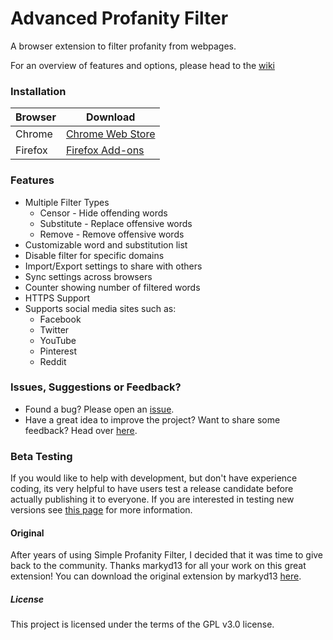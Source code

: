 # Advanced Profanity Filter
A browser extension to filter profanity from webpages.

For an overview of features and options, please head to the [wiki](https://github.com/richardfrost/AdvancedProfanityFilter/wiki)

### Installation
| Browser | Download |
|---------|----------|
| Chrome  | [Chrome Web Store](https://chrome.google.com/webstore/detail/advanced-profanity-filter/piajkpdbaniagacofgklljacgjhefjeh) |
| Firefox | [Firefox Add-ons](https://addons.mozilla.org/firefox/addon/advanced_profanity_filter)|

### Features
* Multiple Filter Types
  * Censor - Hide offending words
  * Substitute - Replace offensive words
  * Remove - Remove offensive words
* Customizable word and substitution list
* Disable filter for specific domains
* Import/Export settings to share with others
* Sync settings across browsers
* Counter showing number of filtered words
* HTTPS Support
* Supports social media sites such as:
  * Facebook
  * Twitter
  * YouTube
  * Pinterest
  * Reddit

### Issues, Suggestions or Feedback?
* Found a bug? Please open an [issue](https://github.com/richardfrost/AdvancedProfanityFilter/issues/new).
* Have a great idea to improve the project? Want to share some feedback? Head over [here](https://goo.gl/forms/LTqFpJ0mCTsrgGgf2).

### Beta Testing
If you would like to help with development, but don't have experience coding, its very helpful to have users test a release candidate before actually publishing it to everyone. If you are interested in testing new versions see [this page](https://github.com/richardfrost/AdvancedProfanityFilter/wiki/Beta-Testing) for more information.

#### Original
After years of using Simple Profanity Filter, I decided that it was time to give back to the community. Thanks markyd13 for all your work on this great extension! You can download the original extension by markyd13 [here](https://chrome.google.com/webstore/detail/simple-profanity-filter/ackkocjhcalcpgpfjcoinogdejibgbho).

##### License
This project is licensed under the terms of the GPL v3.0 license.
